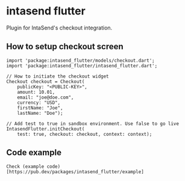 # intasend flutter

Plugin for IntaSend's checkout integration.

## How to setup checkout screen

    import 'package:intasend_flutter/models/checkout.dart';
    import 'package:intasend_flutter/intasend_flutter.dart';

    // How to initiate the checkout widget
    Checkout checkout = Checkout(
        publicKey: "<PUBLIC-KEY>",
        amount: 10.01,
        email: "joe@doe.com",
        currency: "USD",
        firstName: "Joe",
        lastName: "Doe");

    // Add test to true in sandbox environment. Use false to go live
    IntasendFlutter.initCheckout(
        test: true, checkout: checkout, context: context);

## Code example

    Check (example code)[https://pub.dev/packages/intasend_flutter/example]
